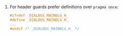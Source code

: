 1. For header guards prefer definitions over `pragma once`:
   ```c
   #ifndef _DIALOGS_MAINDLG_H_
   #define _DIALOGS_MAINDLG_H_
   ...
   #endif /* _DIALOGS_MAINDLG_H_ */
   ```

